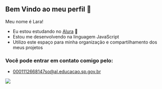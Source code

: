## Bem Vindo ao meu perfil 💙

Meu nome é Lara!
- Eu estou estudando no [Alura](https://www.alura.com.br) 🎊
- Estou me desenvolvendo na linguagem JavaScript
- Utilizo este espaço para minha organização e compartilhamento dos meus projetos 

### Você pode entrar em contato comigo pelo:
- 0001112668147so@al.educacao.sp.gov.br

![](https://media.tenor.com/zl36od50shYAAAAM/friends-friendstv.gif)
